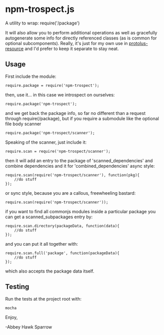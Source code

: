 npm-trospect.js
==============
A utility to wrap: require('<name>/package')

It will also allow you to perform additional operations as well as gracefully autogenerate some info for directly referenced classes (as is common for optional subcomponents). Really, it's just for my own use in [protolus-resource](https://npmjs.org/package/protolus-resource) and I'd prefer to keep it separate to stay neat.

Usage
-----
First include the module:

    require.package = require('npm-trospect');

then, use it... in this case we introspect on ourselves:

    require.package('npm-trospect');
    
and we get back the package info, so far no different than a request through require(<name>/package), but if you require a submodule like the optional file body scanner

    require.package('npm-trospect/scanner');
    
Speaking of the scanner, just include it:

    require.scan = require('npm-trospect/scanner');
    
then it will add an entry to the package of 'scanned\_dependencies' and combine dependencies and it for 'combined\_dependencies' async style:

    require.scan(require('npm-trospect/scanner'), function(pkg){
        //do stuff
    });
    
or sync style, because you are a callous, freewheeling bastard:

    require.scan(require('npm-trospect/scanner'));

if you want to find all commonjs modules inside a particular package you can get a scanned\_subpackages entry by:

    require.scan.directory(packageData, function(data){
        //do stuff
    });
    
and you can put it all together with:

    require.scan.full('package', function(packageData){
        //do stuff
    });
    
which also accepts the package data itself.
    
    

Testing
-------

Run the tests at the project root with:

    mocha

Enjoy,

-Abbey Hawk Sparrow